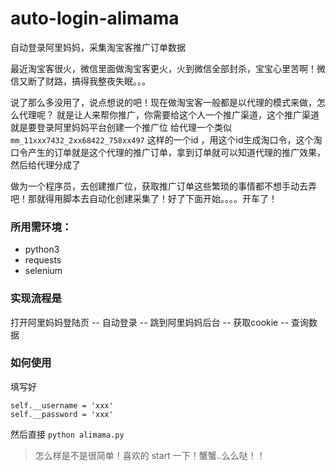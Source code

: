 # auto-login-alimama
自动登录阿里妈妈，采集淘宝客推广订单数据

最近淘宝客很火，微信里面做淘宝客更火，火到微信全部封杀，宝宝心里苦啊！微信又断了财路，搞得我整夜失眠。。。

说了那么多没用了，说点想说的吧！现在做淘宝客一般都是以代理的模式来做，怎么代理呢？
就是让人来帮你推广，你需要给这个人一个推广渠道，这个推广渠道就是要登录阿里妈妈平台创建一个推广位
给代理一个类似 `mm_11xxx7432_2xx68422_758xx497` 这样的一个id ，用这个id生成淘口令，这个淘口令产生的订单就是这个代理的推广订单，拿到订单就可以知道代理的推广效果，然后给代理分成了

做为一个程序员，去创建推广位，获取推广订单这些繁琐的事情都不想手动去弄吧！那就得用脚本去自动化创建采集了！好了下面开始。。。。开车了！

### 所用需环境：

- python3
- requests
- selenium

### 实现流程是 

打开阿里妈妈登陆页 -- 自动登录 -- 跳到阿里妈妈后台 -- 获取cookie -- 查询数据

### 如何使用
填写好 
```
self.__username = 'xxx'
self.__password = 'xxx'
```
然后直接 `python alimama.py`

>怎么样是不是很简单！喜欢的 start 一下！蟹蟹..么么哒！！
